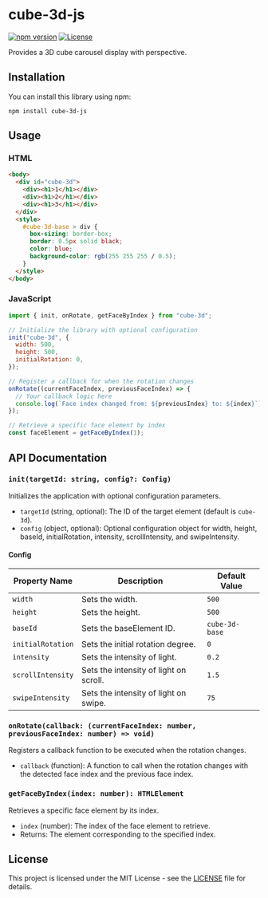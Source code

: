 # cube-3d-js

[![npm version](https://badge.fury.io/js/cube-3d-js.svg)](https://badge.fury.io/js/cube-3d)
[![License](https://img.shields.io/badge/license-MIT-blue.svg)](https://opensource.org/licenses/MIT)

Provides a 3D cube carousel display with perspective.

## Installation

You can install this library using npm:

```shell
npm install cube-3d-js
```

## Usage

### HTML

```html
<body>
  <div id="cube-3d">
    <div><h1>1</h1></div>
    <div><h1>2</h1></div>
    <div><h1>3</h1></div>
  </div>
  <style>
    #cube-3d-base > div {
      box-sizing: border-box;
      border: 0.5px solid black;
      color: blue;
      background-color: rgb(255 255 255 / 0.5);
    }
  </style>
</body>
```

### JavaScript

```javascript
import { init, onRotate, getFaceByIndex } from "cube-3d";

// Initialize the library with optional configuration
init("cube-3d", {
  width: 500,
  height: 500,
  initialRotation: 0,
});

// Register a callback for when the rotation changes
onRotate((currentFaceIndex, previousFaceIndex) => {
  // Your callback logic here
  console.log(`Face index changed from: ${previousIndex} to: ${index}`);
});

// Retrieve a specific face element by index
const faceElement = getFaceByIndex(1);
```

## API Documentation

### `init(targetId: string, config?: Config)`

Initializes the application with optional configuration parameters.

- `targetId` (string, optional): The ID of the target element (default is `cube-3d`).
- `config` (object, optional): Optional configuration object for width, height, baseId, initialRotation, intensity, scrollIntensity, and swipeIntensity.

#### Config

| Property Name     | Description                            | Default Value  |
| ----------------- | -------------------------------------- | -------------- |
| `width`           | Sets the width.                        | `500`          |
| `height`          | Sets the height.                       | `500`          |
| `baseId`          | Sets the baseElement ID.               | `cube-3d-base` |
| `initialRotation` | Sets the initial rotation degree.      | `0`            |
| `intensity`       | Sets the intensity of light.           | `0.2`          |
| `scrollIntensity` | Sets the intensity of light on scroll. | `1.5`          |
| `swipeIntensity`  | Sets the intensity of light on swipe.  | `75`           |

### `onRotate(callback: (currentFaceIndex: number, previousFaceIndex: number) => void)`

Registers a callback function to be executed when the rotation changes.

- `callback` (function): A function to call when the rotation changes with the detected face index and the previous face index.

### `getFaceByIndex(index: number): HTMLElement`

Retrieves a specific face element by its index.

- `index` (number): The index of the face element to retrieve.
- Returns: The element corresponding to the specified index.

## License

This project is licensed under the MIT License - see the [LICENSE](LICENSE) file for details.
